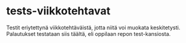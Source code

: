 # tests-viikkotehtavat
Testit eriytettynä viikkotehtäväistä, jotta niitä voi muokata keskitetysti. Palautukset testataan siis täältä, eli oppilaan repon test-kansiosta.
